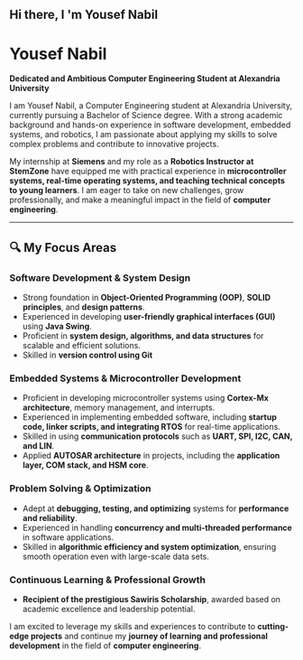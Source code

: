 ## Hi there, I 'm Yousef Nabil


# Yousef Nabil  

**Dedicated and Ambitious Computer Engineering Student at Alexandria University**  

I am Yousef Nabil, a Computer Engineering student at Alexandria University, currently pursuing a Bachelor of Science degree. With a strong academic background and hands-on experience in software development, embedded systems, and robotics, I am passionate about applying my skills to solve complex problems and contribute to innovative projects.  

My internship at **Siemens** and my role as a **Robotics Instructor at StemZone** have equipped me with practical experience in **microcontroller systems, real-time operating systems, and teaching technical concepts to young learners**. I am eager to take on new challenges, grow professionally, and make a meaningful impact in the field of **computer engineering**.  

---

## 🔍 My Focus Areas  


### Software Development & System Design  
- Strong foundation in **Object-Oriented Programming (OOP)**, **SOLID principles**, and **design patterns**.  
- Experienced in developing **user-friendly graphical interfaces (GUI)** using **Java Swing**.  
- Proficient in **system design, algorithms, and data structures** for scalable and efficient solutions.  
- Skilled in **version control using Git** 

### Embedded Systems & Microcontroller Development  
- Proficient in developing microcontroller systems using **Cortex-Mx architecture**, memory management, and interrupts.  
- Experienced in implementing embedded software, including **startup code, linker scripts, and integrating RTOS** for real-time applications.  
- Skilled in using **communication protocols** such as **UART, SPI, I2C, CAN, and LIN**.  
- Applied **AUTOSAR architecture** in projects, including the **application layer, COM stack, and HSM core**.  


### Problem Solving & Optimization  
- Adept at **debugging, testing, and optimizing** systems for **performance and reliability**.  
- Experienced in handling **concurrency and multi-threaded performance** in software applications.  
- Skilled in **algorithmic efficiency and system optimization**, ensuring smooth operation even with large-scale data sets.  

### Continuous Learning & Professional Growth  
- **Recipient of the prestigious Sawiris Scholarship**, awarded based on academic excellence and leadership potential.  


I am excited to leverage my skills and experiences to contribute to **cutting-edge projects** and continue my **journey of learning and professional development** in the field of **computer engineering**.  
